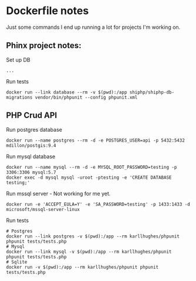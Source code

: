 # Dockerfile notes

Just some commands I end up running a lot for projects I'm working on.

## Phinx project notes:

Set up DB
```
...
```

Run tests
```
docker run --link database --rm -v $(pwd):/app shiphp/shiphp-db-migrations vendor/bin/phpunit --config phpunit.xml
```

## PHP Crud API

Run postgres database
```
docker run --name postgres --rm -d -e POSTGRES_USER=api -p 5432:5432 mdillon/postgis:9.4
```

Run mysql database
```
docker run --name mysql --rm -d -e MYSQL_ROOT_PASSWORD=testing -p 3306:3306 mysql:5.7
docker exec -d mysql mysql -uroot -ptesting -e 'CREATE DATABASE testing;'
```

Run mssql server - Not working for me yet.
```
docker run -e 'ACCEPT_EULA=Y' -e 'SA_PASSWORD=testing' -p 1433:1433 -d microsoft/mssql-server-linux
```

Run tests
```
# Postgres
docker run --link postgres -v $(pwd):/app --rm karllhughes/phpunit phpunit tests/tests.php
# Mysql
docker run --link mysql -v $(pwd):/app --rm karllhughes/phpunit phpunit tests/tests.php
# Sqlite
docker run -v $(pwd):/app --rm karllhughes/phpunit phpunit tests/tests.php
```

